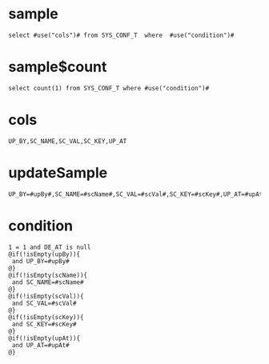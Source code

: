 sample
===

	select #use("cols")# from SYS_CONF_T  where  #use("condition")#

sample$count
===
    select count(1) from SYS_CONF_T where #use("condition")#

cols
===
	UP_BY,SC_NAME,SC_VAL,SC_KEY,UP_AT

updateSample
===

	UP_BY=#upBy#,SC_NAME=#scName#,SC_VAL=#scVal#,SC_KEY=#scKey#,UP_AT=#upAt#

condition
===

	1 = 1 and DE_AT is null
	@if(!isEmpty(upBy)){
	 and UP_BY=#upBy#
	@}
	@if(!isEmpty(scName)){
	 and SC_NAME=#scName#
	@}
	@if(!isEmpty(scVal)){
	 and SC_VAL=#scVal#
	@}
	@if(!isEmpty(scKey)){
	 and SC_KEY=#scKey#
	@}
	@if(!isEmpty(upAt)){
	 and UP_AT=#upAt#
	@}



